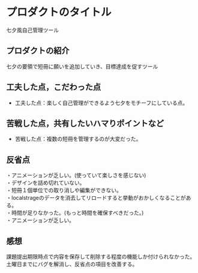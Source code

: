 # プロダクトのタイトル
七夕風自己管理ツール

## プロダクトの紹介
七夕の要領で短冊に願いを追加していき、目標達成を促すツール

## 工夫した点，こだわった点
- 工夫した点：楽しく自己管理ができるよう七夕をモチーフにしている点。

## 苦戦した点，共有したいハマりポイントなど
- 苦戦した点：複数の短冊を管理するのが大変だった。

## 反省点
・アニメーションが乏しい。(使っていて楽しさを感じない)  
・デザインを詰め切れていない。  
・短冊１個単位での取り消しや編集ができない。  
・localstrageのデータを消去してリロードすると挙動がおかしくなることがある。  
・時間が足りなかった。(もっと時間を確保すべきだった。)  
・アニメーションが乏しい。  

## 感想
  課題提出期限時点で内容を保存して削除する程度の機能しか付けられなかった。
  土曜日までにバグを解消し、反省点の項目を改善する。
